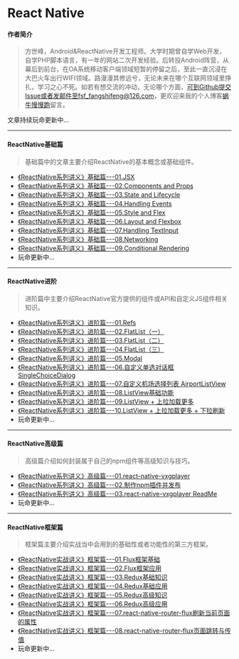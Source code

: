 # React Native
#### 作者简介
> 方世峰，Android&ReactNative开发工程师。大学时期曾自学Web开发，自学PHP脚本语言，有一年的网站二次开发经验。后转投Android阵营，从幕后到前台，在OA系统移动客户端领域短暂的停留之后，至此一直沉浸在大巴火车出行WIFI领域。路漫漫其修远兮，无论未来在哪个互联网领域里挣扎，学习之心不死。如若有想交流的冲动，无论哪个方面，可到Github提交Issue或者发邮件至fsf_fangshifeng@126.com，更欢迎来我的个人博客[蜗牛慢慢跑](fangshifeng.com)留言。

文章持续玩命更新中...

***

#### ReactNative基础篇
> 基础篇中的文章主要介绍ReactNative的基本概念或基础组件。

* [《ReactNative系列讲义》基础篇---01.JSX](https://github.com/fangshifeng/ReactNative/blob/master/%E3%80%8AReactNative%E7%B3%BB%E5%88%97%E8%AE%B2%E4%B9%89%E3%80%8B%E5%9F%BA%E7%A1%80%E7%AF%87---01.JSX.md)
* [《ReactNative系列讲义》基础篇---02.Components and Props](https://github.com/fangshifeng/ReactNative/blob/master/%E3%80%8AReactNative%E7%B3%BB%E5%88%97%E8%AE%B2%E4%B9%89%E3%80%8B%E5%9F%BA%E7%A1%80%E7%AF%87---02.Components%20and%20Props.md)
* [《ReactNative系列讲义》基础篇---03.State and Lifecycle](https://github.com/fangshifeng/ReactNative/blob/master/%E3%80%8AReactNative%E7%B3%BB%E5%88%97%E8%AE%B2%E4%B9%89%E3%80%8B%E5%9F%BA%E7%A1%80%E7%AF%87---03.State%20and%20Lifecycle.md)
* [《ReactNative系列讲义》基础篇---04.Handling Events](https://github.com/fangshifeng/ReactNative/blob/master/%E3%80%8AReactNative%E7%B3%BB%E5%88%97%E8%AE%B2%E4%B9%89%E3%80%8B%E5%9F%BA%E7%A1%80%E7%AF%87---04.Handling%20Events.md)
* [《ReactNative系列讲义》基础篇---05.Style and Flex](https://github.com/fangshifeng/ReactNative/blob/master/%E3%80%8AReactNative%E7%B3%BB%E5%88%97%E8%AE%B2%E4%B9%89%E3%80%8B%E5%9F%BA%E7%A1%80%E7%AF%87---05.Style%20and%20Flex.md)
* [《ReactNative系列讲义》基础篇---06.Layout and Flexbox](https://github.com/fangshifeng/ReactNative/blob/master/%E3%80%8AReactNative%E7%B3%BB%E5%88%97%E8%AE%B2%E4%B9%89%E3%80%8B%E5%9F%BA%E7%A1%80%E7%AF%87---06.Layout%20and%20Flexbox.md)
* [《ReactNative系列讲义》基础篇---07.Handling TextInput](https://github.com/fangshifeng/ReactNative/blob/master/%E3%80%8AReactNative%E7%B3%BB%E5%88%97%E8%AE%B2%E4%B9%89%E3%80%8B%E5%9F%BA%E7%A1%80%E7%AF%87---07.Handling%20TextInput.md)
* [《ReactNative系列讲义》基础篇---08.Networking](https://github.com/fangshifeng/ReactNative/blob/master/%E3%80%8AReactNative%E7%B3%BB%E5%88%97%E8%AE%B2%E4%B9%89%E3%80%8B%E5%9F%BA%E7%A1%80%E7%AF%87---08.Networking.md)
* [《ReactNative系列讲义》基础篇---09.Conditional Rendering](https://github.com/fangshifeng/ReactNative/blob/master/%E3%80%8AReactNative%E7%B3%BB%E5%88%97%E8%AE%B2%E4%B9%89%E3%80%8B%E5%9F%BA%E7%A1%80%E7%AF%87---09.Conditional%20Rendering.md)
* 玩命更新中...

*** 

#### ReactNative进阶
> 进阶篇中主要介绍ReactNative官方提供的组件或API和自定义JS组件相关知识。

* [《ReactNative系列讲义》进阶篇---01.Refs](https://github.com/fangshifeng/ReactNative/blob/master/%E3%80%8AReactNative%E7%B3%BB%E5%88%97%E8%AE%B2%E4%B9%89%E3%80%8B%E8%BF%9B%E9%98%B6%E7%AF%87---01.Refs.md)
* [《ReactNative系列讲义》进阶篇---02.FlatList（一）](https://github.com/fangshifeng/ReactNative/blob/master/%E3%80%8AReactNative%E7%B3%BB%E5%88%97%E8%AE%B2%E4%B9%89%E3%80%8B%E8%BF%9B%E9%98%B6%E7%AF%87---02.FlatList%EF%BC%88%E4%B8%80%EF%BC%89.md)
* [《ReactNative系列讲义》进阶篇---03.FlatList（二）](https://github.com/fangshifeng/ReactNative/blob/master/%E3%80%8AReactNative%E7%B3%BB%E5%88%97%E8%AE%B2%E4%B9%89%E3%80%8B%E8%BF%9B%E9%98%B6%E7%AF%87---03.FlatList%EF%BC%88%E4%BA%8C%EF%BC%89.md)
* [《ReactNative系列讲义》进阶篇---04.FlatList（三）](https://github.com/fangshifeng/ReactNative/blob/master/%E3%80%8AReactNative%E7%B3%BB%E5%88%97%E8%AE%B2%E4%B9%89%E3%80%8B%E8%BF%9B%E9%98%B6%E7%AF%87---04.FlatList%EF%BC%88%E4%B8%89%EF%BC%89.md)
* [《ReactNative系列讲义》进阶篇---05.Modal](https://github.com/fangshifeng/ReactNative/blob/master/%E3%80%8AReactNative%E7%B3%BB%E5%88%97%E8%AE%B2%E4%B9%89%E3%80%8B%E8%BF%9B%E9%98%B6%E7%AF%87---05.Modal.md)
* [《ReactNative系列讲义》进阶篇---06.自定义单选对话框 SingleChoiceDialog](https://github.com/fangshifeng/ReactNative/blob/master/%E3%80%8AReactNative%E7%B3%BB%E5%88%97%E8%AE%B2%E4%B9%89%E3%80%8B%E8%BF%9B%E9%98%B6%E7%AF%87---06.%E8%87%AA%E5%AE%9A%E4%B9%89%E5%8D%95%E9%80%89%E5%AF%B9%E8%AF%9D%E6%A1%86%20SingleChoiceDialog.md)
* [《ReactNative系列讲义》进阶篇---07.自定义机场选择列表 AirportListView](https://github.com/fangshifeng/ReactNative/blob/master/%E3%80%8AReactNative%E7%B3%BB%E5%88%97%E8%AE%B2%E4%B9%89%E3%80%8B%E8%BF%9B%E9%98%B6%E7%AF%87---07.%E8%87%AA%E5%AE%9A%E4%B9%89%E6%9C%BA%E5%9C%BA%E9%80%89%E6%8B%A9%E5%88%97%E8%A1%A8%20AirportListView.md)
* [《ReactNative系列讲义》进阶篇---08.ListView基础功能](https://github.com/fangshifeng/ReactNative/blob/master/%E3%80%8AReactNative%E7%B3%BB%E5%88%97%E8%AE%B2%E4%B9%89%E3%80%8B%E8%BF%9B%E9%98%B6%E7%AF%87---08.ListView%E5%9F%BA%E7%A1%80%E5%8A%9F%E8%83%BD.md)
* [《ReactNative系列讲义》进阶篇---09.ListView + 上拉加载更多](https://github.com/fangshifeng/ReactNative/blob/master/%E3%80%8AReactNative%E7%B3%BB%E5%88%97%E8%AE%B2%E4%B9%89%E3%80%8B%E8%BF%9B%E9%98%B6%E7%AF%87---09.ListView%20%2B%20%E4%B8%8A%E6%8B%89%E5%8A%A0%E8%BD%BD%E6%9B%B4%E5%A4%9A.md)
* [《ReactNative系列讲义》进阶篇---10.ListView + 上拉加载更多 + 下拉刷新](https://github.com/fangshifeng/ReactNative/blob/master/%E3%80%8AReactNative%E7%B3%BB%E5%88%97%E8%AE%B2%E4%B9%89%E3%80%8B%E8%BF%9B%E9%98%B6%E7%AF%87---10.ListView%20%2B%20%E4%B8%8A%E6%8B%89%E5%8A%A0%E8%BD%BD%E6%9B%B4%E5%A4%9A%20%2B%20%E4%B8%8B%E6%8B%89%E5%88%B7%E6%96%B0.md)
* 玩命更新中...

*** 

#### ReactNative高级篇
> 高级篇介绍如何封装属于自己的npm组件等高级知识与技巧。

* [《ReactNative系列讲义》高级篇---01.react-native-vxgplayer](https://github.com/fangshifeng/ReactNative/blob/master/%E3%80%8AReactNative%E7%B3%BB%E5%88%97%E8%AE%B2%E4%B9%89%E3%80%8B%E9%AB%98%E7%BA%A7%E7%AF%87---01.react-native-vxgplayer.md)
* [《ReactNative系列讲义》高级篇---02.制作npm插件并发布](https://github.com/fangshifeng/ReactNative/blob/master/%E3%80%8AReactNative%E7%B3%BB%E5%88%97%E8%AE%B2%E4%B9%89%E3%80%8B%E9%AB%98%E7%BA%A7%E7%AF%87---02.%E5%88%B6%E4%BD%9Cnpm%E6%8F%92%E4%BB%B6%E5%B9%B6%E5%8F%91%E5%B8%83.md)
* [《ReactNative系列讲义》高级篇---03.react-native-vxgplayer ReadMe](https://github.com/fangshifeng/ReactNative/blob/master/%E3%80%8AReactNative%E7%B3%BB%E5%88%97%E8%AE%B2%E4%B9%89%E3%80%8B%E9%AB%98%E7%BA%A7%E7%AF%87---03.react-native-vxgplayer%20ReadMe.md)
* 玩命更新中...

*** 

#### ReactNative框架篇
> 框架篇主要介绍实战当中会用到的基础性或者功能性的第三方框架。

* [《ReactNative实战讲义》框架篇---01.Flux框架基础](https://github.com/fangshifeng/ReactNative/blob/master/%E3%80%8AReactNative%E5%AE%9E%E6%88%98%E8%AE%B2%E4%B9%89%E3%80%8B%E6%A1%86%E6%9E%B6%E7%AF%87---01.Flux%E6%A1%86%E6%9E%B6%E5%9F%BA%E7%A1%80.md)
* [《ReactNative实战讲义》框架篇---02.Flux框架应用](https://github.com/fangshifeng/ReactNative/blob/master/%E3%80%8AReactNative%E5%AE%9E%E6%88%98%E8%AE%B2%E4%B9%89%E3%80%8B%E6%A1%86%E6%9E%B6%E7%AF%87---02.Flux%E6%A1%86%E6%9E%B6%E5%BA%94%E7%94%A8.md)
* [《ReactNative实战讲义》框架篇---03.Redux基础知识](https://github.com/fangshifeng/ReactNative/blob/master/%E3%80%8AReactNative%E5%AE%9E%E6%88%98%E8%AE%B2%E4%B9%89%E3%80%8B%E6%A1%86%E6%9E%B6%E7%AF%87---03.%20Redux%E5%9F%BA%E7%A1%80%E7%9F%A5%E8%AF%86.md)
* [《ReactNative实战讲义》框架篇---04.Redux基础应用](https://github.com/fangshifeng/ReactNative/blob/master/%E3%80%8AReactNative%E5%AE%9E%E6%88%98%E8%AE%B2%E4%B9%89%E3%80%8B%E6%A1%86%E6%9E%B6%E7%AF%87---04.%20Redux%E5%9F%BA%E7%A1%80%E5%BA%94%E7%94%A8.md)
* [《ReactNative实战讲义》框架篇---05.Redux高级知识](https://github.com/fangshifeng/ReactNative/blob/master/%E3%80%8AReactNative%E5%AE%9E%E6%88%98%E8%AE%B2%E4%B9%89%E3%80%8B%E6%A1%86%E6%9E%B6%E7%AF%87---05.Redux%E9%AB%98%E7%BA%A7%E7%9F%A5%E8%AF%86.md)
* [《ReactNative实战讲义》框架篇---06.Redux高级应用](https://github.com/fangshifeng/ReactNative/blob/master/%E3%80%8AReactNative%E5%AE%9E%E6%88%98%E8%AE%B2%E4%B9%89%E3%80%8B%E6%A1%86%E6%9E%B6%E7%AF%87---06.Redux%E9%AB%98%E7%BA%A7%E5%BA%94%E7%94%A8.md)
* [《ReactNative实战讲义》框架篇---07.react-native-router-flux刷新当前页面的属性](https://github.com/fangshifeng/ReactNative/blob/master/%E3%80%8AReactNative%E5%AE%9E%E6%88%98%E8%AE%B2%E4%B9%89%E3%80%8B%E6%A1%86%E6%9E%B6%E7%AF%87---07.react-native-router-flux%E5%88%B7%E6%96%B0%E5%BD%93%E5%89%8D%E9%A1%B5%E9%9D%A2%E7%9A%84%E5%B1%9E%E6%80%A7.md) 
* [《ReactNative实战讲义》框架篇---08.react-native-router-flux页面跳转与传值](https://github.com/fangshifeng/ReactNative/blob/master/%E3%80%8AReactNative%E5%AE%9E%E6%88%98%E8%AE%B2%E4%B9%89%E3%80%8B%E6%A1%86%E6%9E%B6%E7%AF%87---08.react-native-router-flux%E9%A1%B5%E9%9D%A2%E8%B7%B3%E8%BD%AC%E4%B8%8E%E4%BC%A0%E5%80%BC.md)
* 玩命更新中...

